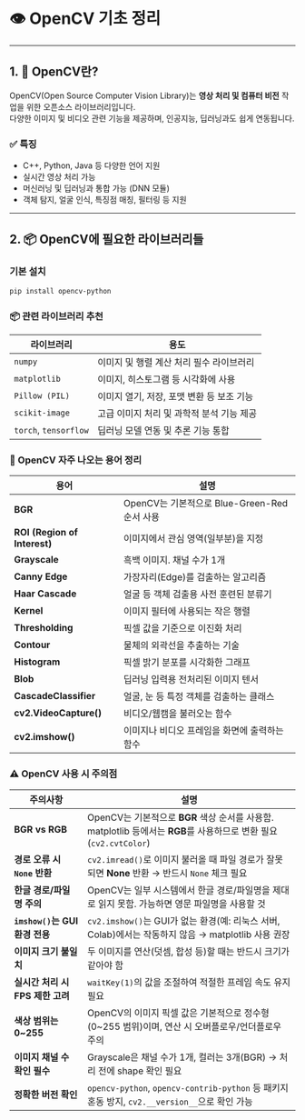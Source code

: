 # 👁 OpenCV 기초 정리

---

## 1. 🧠 OpenCV란?

OpenCV(Open Source Computer Vision Library)는 **영상 처리 및 컴퓨터 비전** 작업을 위한 오픈소스 라이브러리입니다.  
다양한 이미지 및 비디오 관련 기능을 제공하며, 인공지능, 딥러닝과도 쉽게 연동됩니다.

### ✅ 특징
- C++, Python, Java 등 다양한 언어 지원
- 실시간 영상 처리 가능
- 머신러닝 및 딥러닝과 통합 가능 (DNN 모듈)
- 객체 탐지, 얼굴 인식, 특징점 매칭, 필터링 등 지원

---

## 2. 📦 OpenCV에 필요한 라이브러리들

### 기본 설치

```bash
pip install opencv-python
```

### 📦 관련 라이브러리 추천

| 라이브러리       | 용도                                      |
|------------------|-------------------------------------------|
| `numpy`          | 이미지 및 행렬 계산 처리 필수 라이브러리  |
| `matplotlib`     | 이미지, 히스토그램 등 시각화에 사용       |
| `Pillow (PIL)`   | 이미지 열기, 저장, 포맷 변환 등 보조 기능 |
| `scikit-image`   | 고급 이미지 처리 및 과학적 분석 기능 제공 |
| `torch`, `tensorflow` | 딥러닝 모델 연동 및 추론 기능 통합      |

### 🧾 OpenCV 자주 나오는 용어 정리

| 용어                  | 설명                                                  |
|-----------------------|-------------------------------------------------------|
| **BGR**               | OpenCV는 기본적으로 Blue-Green-Red 순서 사용         |
| **ROI (Region of Interest)** | 이미지에서 관심 영역(일부분)을 지정              |
| **Grayscale**         | 흑백 이미지. 채널 수가 1개                           |
| **Canny Edge**        | 가장자리(Edge)를 검출하는 알고리즘                   |
| **Haar Cascade**      | 얼굴 등 객체 검출용 사전 훈련된 분류기               |
| **Kernel**            | 이미지 필터에 사용되는 작은 행렬                    |
| **Thresholding**      | 픽셀 값을 기준으로 이진화 처리                       |
| **Contour**           | 물체의 외곽선을 추출하는 기술                        |
| **Histogram**         | 픽셀 밝기 분포를 시각화한 그래프                     |
| **Blob**              | 딥러닝 입력용 전처리된 이미지 텐서                  |
| **CascadeClassifier** | 얼굴, 눈 등 특정 객체를 검출하는 클래스              |
| **cv2.VideoCapture()**| 비디오/웹캠을 불러오는 함수                          |
| **cv2.imshow()**      | 이미지나 비디오 프레임을 화면에 출력하는 함수        |

### ⚠️ OpenCV 사용 시 주의점

| 주의사항                         | 설명 |
|----------------------------------|------|
| **BGR vs RGB**                   | OpenCV는 기본적으로 **BGR** 색상 순서를 사용함. matplotlib 등에서는 **RGB**를 사용하므로 변환 필요 (`cv2.cvtColor`) |
| **경로 오류 시 `None` 반환**     | `cv2.imread()`로 이미지 불러올 때 파일 경로가 잘못되면 **None** 반환 → 반드시 `None` 체크 필요 |
| **한글 경로/파일명 주의**       | OpenCV는 일부 시스템에서 한글 경로/파일명을 제대로 읽지 못함. 가능하면 영문 파일명을 사용할 것 |
| **`imshow()`는 GUI 환경 전용**  | `cv2.imshow()`는 GUI가 없는 환경(예: 리눅스 서버, Colab)에서는 작동하지 않음 → matplotlib 사용 권장 |
| **이미지 크기 불일치**           | 두 이미지를 연산(덧셈, 합성 등)할 때는 반드시 크기가 같아야 함 |
| **실시간 처리 시 FPS 제한 고려** | `waitKey(1)`의 값을 조절하여 적절한 프레임 속도 유지 필요 |
| **색상 범위는 0~255**            | OpenCV의 이미지 픽셀 값은 기본적으로 정수형(0~255 범위)이며, 연산 시 오버플로우/언더플로우 주의 |
| **이미지 채널 수 확인 필수**     | Grayscale은 채널 수가 1개, 컬러는 3개(BGR) → 처리 전에 shape 확인 필요 |
| **정확한 버전 확인**             | `opencv-python`, `opencv-contrib-python` 등 패키지 혼동 방지, `cv2.__version__`으로 확인 가능 |







